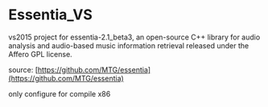 # Essentia_VS

vs2015 project for essentia-2.1_beta3, an open-source C++ library for audio analysis and audio-based music information retrieval released under the Affero GPL license.

source: [https://github.com/MTG/essentia](https://github.com/MTG/essentia)

only configure for compile x86
